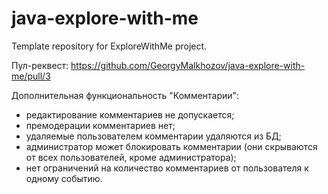 # java-explore-with-me
Template repository for ExploreWithMe project.  

Пул-реквест: https://github.com/GeorgyMalkhozov/java-explore-with-me/pull/3

Дополнительная функциональность "Комментарии":
* редактирование комментариев не допускается;
* премодерации комментариев нет;
* удаляемые пользователем комментарии удаляются из БД;
* администратор может блокировать комментарии (они скрываются от всех пользователей, кроме администратора);
* нет ограничений на количество комментариев от пользователя к одному событию.